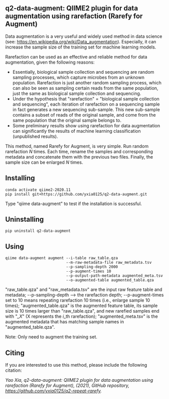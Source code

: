 ## q2-data-augment: QIIME2 plugin for data augmentation using rarefaction (Rarefy for Augment)

Data augmentation is a very useful and widely used method in data science (see: https://en.wikipedia.org/wiki/Data_augmentation). Especially, it can increase the sample size of the training set for machine learning models.

Rarefaction can be used as an effective and reliable method for data augmentation, given the following reasons:
* Essentially, biological sample collection and sequencing are random sampling processes, which capture microbes from an unknown population. Rarefaction is just another random sampling process, 
which can also be seen as sampling certain reads from the same population, just the same as biological sample collection and sequencing.
* Under the hypothesis that "rarefaction" = "biological sample collection and sequencing", each iteration of rarefaction on a sequencing sample in fact generates a new sequencing sub-sample. 
This new sub-sample contains a subset of reads of the original sample, and come from the same population that the original sample belongs to.
* Some preliminary results show using rarefaction for data augmentation can significantly the results of machine learning classification (unpublished results).

This method, named Rarefy for Augment, is very simple. Run random rarefaction *N* times. Each time, rename the samples and corresponding metadata and concatenate them with the previous two files. Finally, the sample size can be enlarged *N* times.

## Installing
```
conda activate qiime2-2020.11
pip install git+https://github.com/yxia0125/q2-data-augment.git
```
Type "qiime data-augment" to test if the installation is successful.

## Uninstalling
```
pip uninstall q2-data-augment
```

## Using
```
qiime data-augment augment --i-table raw_table.qza 
                           --m-raw-metadata-file raw_metadata.tsv 
                           --p-sampling-depth 2000 
                           --p-augment-times 10
                           --p-output-path-metadata augmented_meta.tsv  
                           --o-augmented-table augmented_table.qza 
```                      
"raw_table.qza" and "raw_metadata.tsv" are the input raw feature table and metadata; --p-sampling-depth --> the rarefaction depth; --p-augment-times set to 10 means repeating 
rarefaction 10 times (i.e., enlarge sample 10 times); "augmented_table.qza" is the augmented feature table, its sample size is 10 times larger than "raw_table.qza", and new rarefied samples end with "*_X*" (X represents the *i*_th rarefaction); "augmented_meta.tsv" is the augmented metadata that has matching sample names in "augmented_table.qza".

Note: Only need to augment the training set.

## Citing 
If you are interested to use this method, please include the following citation:

*Yao Xia, q2-data-augment: QIIME2 plugin for data augmentation using rarefaction (Rarefy for Augment), (2021), GitHub repository, https://github.com/yxia0125/q2-repeat-rarefy.*





